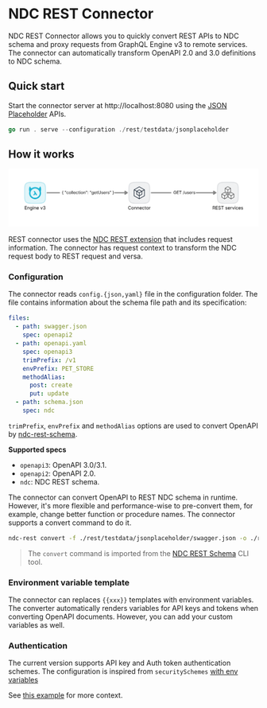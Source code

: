 # NDC REST Connector

NDC REST Connector allows you to quickly convert REST APIs to NDC schema and proxy requests from GraphQL Engine v3 to remote services.
The connector can automatically transform OpenAPI 2.0 and 3.0 definitions to NDC schema.

## Quick start

Start the connector server at http://localhost:8080 using the [JSON Placeholder](https://jsonplaceholder.typicode.com/) APIs.

```go
go run . serve --configuration ./rest/testdata/jsonplaceholder
```

## How it works

![REST connector](./assets/rest_connector.png)

REST connector uses the [NDC REST extension](https://github.com/hasura/ndc-rest-schema#ndc-rest-schema-extension) that includes request information.
The connector has request context to transform the NDC request body to REST request and versa.

### Configuration

The connector reads `config.{json,yaml}` file in the configuration folder. The file contains information about the schema file path and its specification:

```yaml
files:
  - path: swagger.json
    spec: openapi2
  - path: openapi.yaml
    spec: openapi3
    trimPrefix: /v1
    envPrefix: PET_STORE
    methodAlias:
      post: create
      put: update
  - path: schema.json
    spec: ndc
```

`trimPrefix`, `envPrefix` and `methodAlias` options are used to convert OpenAPI by [ndc-rest-schema](https://github.com/hasura/ndc-rest-schema#openapi).

**Supported specs**

- `openapi3`: OpenAPI 3.0/3.1.
- `openapi2`: OpenAPI 2.0.
- `ndc`: NDC REST schema.

The connector can convert OpenAPI to REST NDC schema in runtime. However, it's more flexible and performance-wise to pre-convert them, for example, change better function or procedure names. The connector supports a convert command to do it.

```sh
ndc-rest convert -f ./rest/testdata/jsonplaceholder/swagger.json -o ./rest/testdata/jsonplaceholder/schema.json --spec openapi2
```

> The `convert` command is imported from the [NDC REST Schema](https://github.com/hasura/ndc-rest-schema#quick-start) CLI tool.

### Environment variable template

The connector can replaces `{{xxx}}` templates with environment variables. The converter automatically renders variables for API keys and tokens when converting OpenAPI documents. However, you can add your custom variables as well.

### Authentication

The current version supports API key and Auth token authentication schemes. The configuration is inspired from `securitySchemes` [with env variables](https://github.com/hasura/ndc-rest-schema#authentication)

See [this example](rest/testdata/auth/schema.yaml) for more context.
